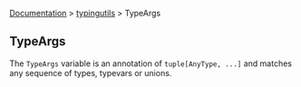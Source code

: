 [Documentation](/docs/documentation.md) > [typingutils](/docs/typingutils/typingutils.md) > TypeArgs

## TypeArgs

The `TypeArgs` variable is an annotation of `tuple[AnyType, ...]` and matches any sequence of types, typevars or unions.
